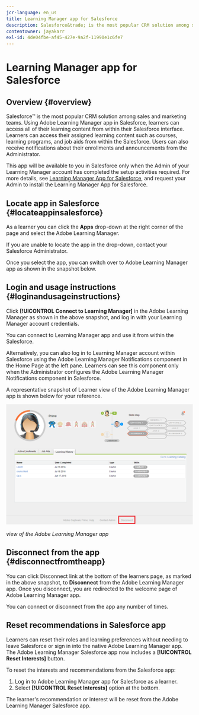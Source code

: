 ```yaml
---
jcr-language: en_us
title: Learning Manager app for Salesforce
description: Salesforce&trade; is the most popular CRM solution among sales and marketing teams. Using Adobe Learning Manager app in Salesforce, learners can access all of their learning content from within their Salesforce interface. Learners can access their assigned learning content such as courses, learning programs, and job aids from within the Salesforce. Users can also receive notifications about their enrollments and announcements from the Administrator.
contentowner: jayakarr
exl-id: 4de04fbe-af45-427e-9a2f-11990e1c6fe7
---
```

# Learning Manager app for Salesforce

## Overview {#overview}

Salesforce&trade; is the most popular CRM solution among sales and marketing teams. Using Adobe Learning Manager app in Salesforce, learners can access all of their learning content from within their Salesforce interface. Learners can access their assigned learning content such as courses, learning programs, and job aids from within the Salesforce. Users can also receive notifications about their enrollments and announcements from the Administrator.

This app will be available to you in Salesforce only when the Admin of your Learning Manager account has completed the setup activities required. For more details, see [Learning Manager App for Salesforce](../../integration-admin/feature-summary/sfdc-app.md), and request your Admin to install the Learning Manager App for Salesforce.

## Locate app in Salesforce {#locateappinsalesforce}

As a learner you can click the **Apps** drop-down at the right corner of the page and select the Adobe Learning Manager. 

If you are unable to locate the app in the drop-down, contact your Salesforce Administrator. 

Once you select the app, you can switch over to Adobe Learning Manager app as shown in the snapshot below. 

<!--![](assets/connect-to-prime.png)-->

## Login and usage instructions {#loginandusageinstructions}

Click **[!UICONTROL Connect to Learning Manager]** in the Adobe Learning Manager as shown in the above snapshot, and log in with your Learning Manager account credentials. 

You can connect to Learning Manager app and use it from within the Salesforce. 

Alternatively, you can also log in to Learning Manager account within Salesforce using the Adobe Learning Manager Notifications component in the Home Page at the left pane. Learners can see this component only when the Administrator configures the Adobe Learning Manager Notifications component in Salesforce. 

A representative snapshot of Learner view of the Adobe Learning Manager app is shown below for your reference. 

![](assets/learners-view.png)

*view of the Adobe Learning Manager app*

## Disconnect from the app {#disconnectfromtheapp}

You can click Disconnect link at the bottom of the learners page, as marked in the above snapshot, to **Disconnect** from the Adobe Learning Manager app. Once you disconnect, you are redirected to the welcome page of Adobe Learning Manager app. 

You can connect or disconnect from the app any number of times.

## Reset recommendations in Salesforce app

Learners can reset their roles and learning preferences without needing to leave Salesforce or sign in into the native Adobe Learning Manager app. The Adobe Learning Manager Salesforce app now includes a **[!UICONTROL Reset Interests]** button. 

To reset the interests and recommendations from the Salesforce app:

1. Log in to Adobe Learning Manager app for Salesforce as a learner.
2. Select **[!UICONTROL Reset Interests]** option at the bottom.

The learner's recommendation or interest will be reset from the Adobe Learning Manager Salesforce app. 
